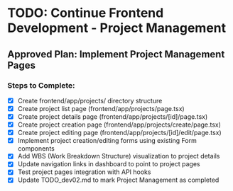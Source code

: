 # TODO: Continue Frontend Development - Project Management

## Approved Plan: Implement Project Management Pages

### Steps to Complete:
- [x] Create frontend/app/projects/ directory structure
- [x] Create project list page (frontend/app/projects/page.tsx)
- [x] Create project details page (frontend/app/projects/[id]/page.tsx)
- [x] Create project creation page (frontend/app/projects/create/page.tsx)
- [x] Create project editing page (frontend/app/projects/[id]/edit/page.tsx)
- [x] Implement project creation/editing forms using existing Form components
- [x] Add WBS (Work Breakdown Structure) visualization to project details
- [x] Update navigation links in dashboard to point to project pages
- [x] Test project pages integration with API hooks
- [x] Update TODO_dev02.md to mark Project Management as completed

